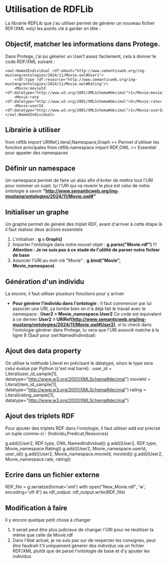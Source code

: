 # Utilisation de RDFLib
La librairie RDFLib que j'au utiliser permet de générer un nouveau fichier RDF/XML voiçi les points clé à garder en tête :

## Objectif, matcher les informations dans Protege.
Dans Protege, j'ai pu générer un User1 assez facilement, cela à donner le code RDF/XML suivant :


    <owl:NamedIndividual rdf:about="http://www.semanticweb.org/ing-mustang/ontologies/2024/11/Movie.owl#User1">
        <rdf:type rdf:resource="http://www.semanticweb.org/ing-mustang/ontologies/2024/11/Movie.owl#Rating"/>
        <Movie:movieId rdf:datatype="http://www.w3.org/2001/XMLSchema#decimal">1</Movie:movieId>
        <Movie:rate rdf:datatype="http://www.w3.org/2001/XMLSchema#decimal">5</Movie:rate>
        <Movie:userId rdf:datatype="http://www.w3.org/2001/XMLSchema#decimal">1</Movie:userId>
    </owl:NamedIndividual>

## Librairie à utiliser 
from rdflib import URIRef,Literal,Namespace,Graph >> Permet d'utiliser les fonction principales
from rdflib.namespace import RDF,OWL >> Essentiel pour appeler des namespaces 

## Définir un namespace 

Un namespace permet de faire un alias afin d'éviter de mettre tout l'URI pour nommer un sujet. Içi l'URI qui va revenir le plus est celui de notre ontologie à savoir **"http://www.semanticweb.org/ing-mustang/ontologies/2024/11/Movie.owl#"**

## Initialiser un graphe 
Un graphe permet de généré des triplet RDF, avant d'arriver à cette êtape là il faut réaliser deux actions essentiels 
  1) L'initialiser : **g = Graph()**
  2) Importer l'ontologie dans notre nouvel objet : **g.parse("Movie.rdf")** 
!!! **Attention : Je ne suis pas à ce stade de l'utilité de parser notre fichier de base**
  3) Associer l'URI au mot-clé "Movie" :  **g.bind("Movie", Movie_namespace)**

 ## Génération d'un individu
La encore, il faut utiliser plusieurs fonctions pour y arriver 
  - **Pour générer l'individu dans l'ontologie** : Il faut commencer par lui associer une URI, ça tombe bien on n'a déjà fait le travail avec le namespace : **User2 = Movie_namespace.User2** 
  Ce code est équivalent à ce dernier **User2 = URIRef(http://www.semanticweb.org/ing-mustang/ontologies/2024/11/Movie.owl#User2)**, si tu check dans l'ontologie générer dans Protege, tu vera que l'URI associè matche à la ligne 8 (Sauf pour owl:NamedIndividual)

## Ajout des data property 

On utilise la méthode Literal en précisant le datatype, sinon le type sera celui évalué par Python (c'est mal barré) : 
    user_id = Literal(user_id_sample[1], datatype="http://www.w3.org/2001/XMLSchema#decimal")
    movieId = Literal(item_id_sample[1], datatype="http://www.w3.org/2001/XMLSchema#decimal")
    rating = Literal(rating_sample[1], datatype="http://www.w3.org/2001/XMLSchema#decimal")

## Ajout des triplets RDF
Pour ajouter des triplets RDF dans l'ontologie, il faut utiliser add est précisé un tuple comme-ci : (Individu,Predicat,Ressorces)

 g.add((User2, RDF.type, OWL.NamedIndividual)) 
    g.add((User2, RDF.type, Movie_namespace.Rating))
    g.add((User2, Movie_namespace.userId, user_id))
    g.add((User2, Movie_namespace.movieId, movieId))
    g.add((User2, Movie_namespace.rate, rating))

## Ecrire dans un fichier externe 
RDF_file = g.serialize(format='xml')
with open("New_Movie.rdf", 'w', encoding='utf-8') as rdf_output:
        rdf_output.write(RDF_file)


## Modification à faire 

Il y encore quelque petit chose à changer 
1) Il serait peut être plus judicieux de changer l'URI pour ne réutiliser la même que celle de Movie.rdf
2) Dans l'êtat actuel, je ne suis pas sur de respecter les consignes, peut être faudrait-t'il uniquement génerer des individus via un fichier RDF/XML plutôt que de parse l'ontologie de base et d'y ajouter les individus
